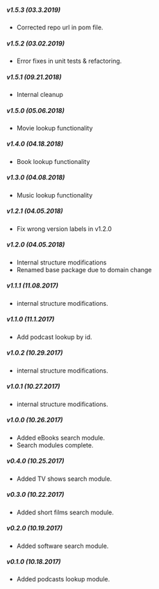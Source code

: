 ##### v1.5.3 (03.3.2019)

- Corrected repo url in pom file.

##### v1.5.2 (03.02.2019)

- Error fixes in unit tests & refactoring.

##### v1.5.1 (09.21.2018)

- Internal cleanup

##### v1.5.0 (05.06.2018)

- Movie lookup functionality

##### v1.4.0 (04.18.2018)

- Book lookup functionality

##### v1.3.0 (04.08.2018)

- Music lookup functionality

##### v1.2.1 (04.05.2018)

- Fix wrong version labels in v1.2.0

##### v1.2.0 (04.05.2018)

- Internal structure modifications
- Renamed base package due to domain change

##### v1.1.1 (11.08.2017)

- internal structure modifications.

##### v1.1.0 (11.1.2017)

- Add podcast lookup by id.

##### v1.0.2 (10.29.2017)

- internal structure modifications.

##### v1.0.1 (10.27.2017)

- internal structure modifications.

##### v1.0.0 (10.26.2017)

- Added eBooks search module. 
- Search modules complete. 

##### v0.4.0 (10.25.2017)

- Added TV shows search module.  

##### v0.3.0 (10.22.2017)

- Added short films search module.  

##### v0.2.0 (10.19.2017)

- Added software search module.  

##### v0.1.0 (10.18.2017)

- Added podcasts lookup module.
